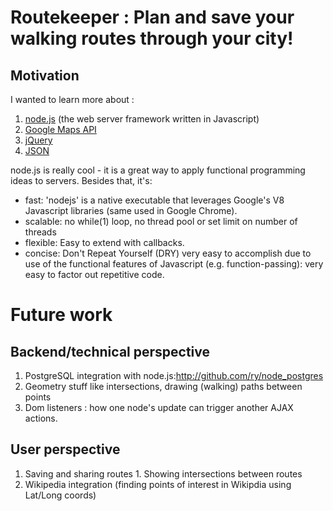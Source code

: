 # Routekeeper : Plan and save your walking routes through your city! 

## Motivation

I wanted to learn more about :

1. [node.js](http://nodejs.org) (the web server framework written in Javascript)
1. [Google Maps API](http://code.google.com/apis/maps/documentation/geocoding/#ReverseGeocoding)
1. [jQuery](http://api.jquery.com/)
1. [JSON](http://json.org/)

node.js is really cool - it is a great way to apply functional
programming ideas to servers. Besides that, it's:

* fast: 'nodejs' is a native executable that leverages Google's V8 Javascript libraries (same used in Google Chrome).
* scalable: no while(1) loop, no thread pool or set limit on number of threads
* flexible: Easy to extend with callbacks.
* concise: Don't Repeat Yourself (DRY) very easy to accomplish due to use of the functional features of Javascript (e.g. function-passing): very easy to factor out repetitive code.

# Future work

## Backend/technical perspective

1. PostgreSQL integration with node.js:http://github.com/ry/node_postgres
2. Geometry stuff like intersections, drawing (walking) paths between points
3. Dom listeners : how one node's update can trigger another AJAX actions.

## User perspective

1. Saving and sharing routes 1. Showing intersections between routes
1. Wikipedia integration (finding points of interest in Wikipdia using
Lat/Long coords)

